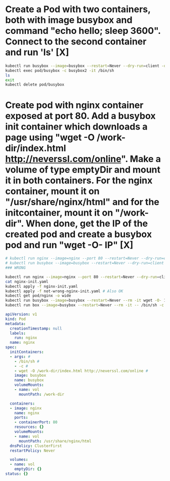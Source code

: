 # Create a Pod with two containers, both with image busybox and command "echo hello; sleep 3600". Connect to the second container and run 'ls' [X]
```bash
kubectl run busybox --image=busybox --restart=Never --dry-run=client -o yaml --command -- /bin/sh "echo hello; sleep 3600" > multi-container_pod.yaml
kubectl exec pod/busybox -c busybox2 -it /bin/sh
ls
exit
kubectl delete pod/busybox
```

# Create pod with nginx container exposed at port 80. Add a busybox init container which downloads a page using "wget -O /work-dir/index.html http://neverssl.com/online". Make a volume of type emptyDir and mount it in both containers. For the nginx container, mount it on "/usr/share/nginx/html" and for the initcontainer, mount it on "/work-dir". When done, get the IP of the created pod and create a busybox pod and run "wget -O- IP" [X]
```bash
# kubectl run nginx --image=nginx --port 80 --restart=Never --dry-run=client -o yaml > multi-nginx_pod.yaml
# kubectl run busybox --image=busybox --restart=Never --dry-run=client -o yaml --command -- wget -O /work-dir/index.html http://neverssl.com/online > busybox-temp.yaml
### WRONG

kubectl run nginx --image=nginx --port 80 --restart=Never --dry-run=client -o yaml > nginx-init.yaml
cat nginx-init.yaml
kubectl apply -f nginx-init.yaml
kubectl apply -f not-wrong-nginx-init.yaml # Also OK
kubectl get pod/nginx -o wide
kubectl run busybox --image=busybox --restart=Never --rm -it wget -O- 172.17.0.4
kubectl run box --image=busybox --restart=Never --rm -it -- /bin/sh -c "wget -O- 172.17.0.4"
```
```yaml
apiVersion: v1
kind: Pod
metadata:
  creationTimestamp: null
  labels:
    run: nginx
  name: nginx
spec:
  initContainers:
  - args: #
    - /bin/sh #
    - -c #
    - wget -O /work-dir/index.html http://neverssl.com/online #
    image: busybox
    name: busybox
    volumeMounts:
    - name: vol
      mountPath: /work-dir

  containers:
  - image: nginx
    name: nginx
    ports:
    - containerPort: 80
    resources: {}
    volumeMounts:
    - name: vol
      mountPath: /usr/share/nginx/html
  dnsPolicy: ClusterFirst
  restartPolicy: Never

  volumes:
  - name: vol
    emptyDir: {}
status: {}

```
